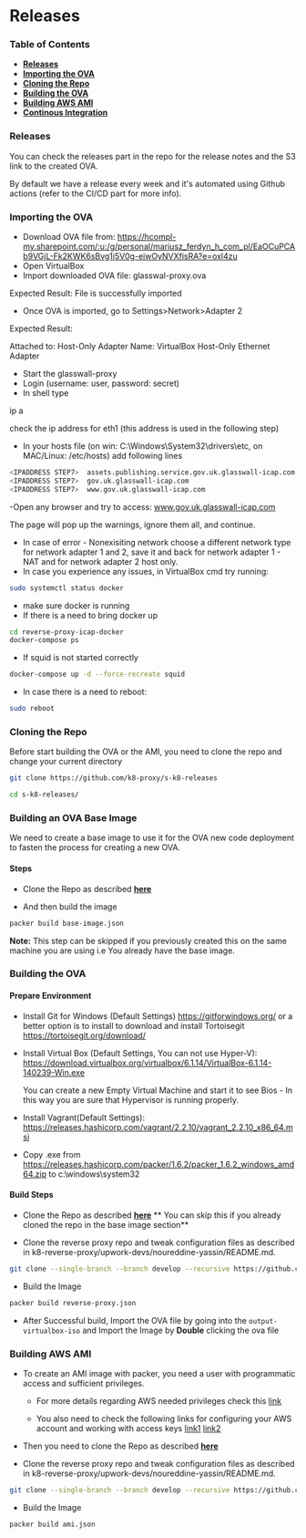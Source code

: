 # Releases


### Table of Contents
* **[Releases](#Releases)**
* **[Importing the OVA](#Importing-OVA)**
* **[Cloning the Repo](#Cloning-the-Repo)**
* **[Building the OVA](#Building-the-OVA)**
* **[Building AWS AMI](#Building-AWS-AMI)**
* **[Continous Integration](#Continous-Integration)**



### Releases

You can check the releases part in the repo for the release notes and the S3 link to the created OVA.

By default we have a release every week and it's automated using Github actions (refer to the CI/CD part for more info).



### Importing the OVA

- Download OVA file from: https://hcompl-my.sharepoint.com/:u:/g/personal/mariusz_ferdyn_h_com_pl/EaOCuPCAb9VGjL-Fk2KWK6sBvg1j5V0g-eiwOyNVXfisRA?e=oxl4zu
- Open VirtualBox
- Import downloaded OVA file: glasswal-proxy.ova

Expected Result: File is successfully imported

- Once OVA is imported, go to Settings>Network>Adapter 2

Expected Result: 

Attached to: Host-Only Adapter
Name: VirtualBox Host-Only Ethernet Adapter

- Start the glasswall-proxy
- Login (username: user, password: secret)
- In shell type

ip a

check the ip address for eth1 (this address is used in the following step)

- In your hosts file (on win: C:\Windows\System32\drivers\etc, on MAC/Linux: /etc/hosts) add following lines
``` bash
<IPADDRESS STEP7>  assets.publishing.service.gov.uk.glasswall-icap.com
<IPADDRESS STEP7>  gov.uk.glasswall-icap.com
<IPADDRESS STEP7>  www.gov.uk.glasswall-icap.com
```
-Open any browser and try to access: www.gov.uk.glasswall-icap.com

The page will pop up the warnings, ignore them all, and continue. 


- In case of error - Nonexisiting network choose a different network type for network adapter 1 and 2, save it and back for network adapter 1 - NAT and for network adapter 2 host only.
- In case you experience any issues, in VirtualBox cmd try running:
``` bash
sudo systemctl status docker
```
- make sure docker is running
- If there is a need to bring docker up
``` bash
cd reverse-proxy-icap-docker
docker-compose ps
```
- If squid is not started correctly
``` bash
docker-compose up -d --force-recreate squid
```
- In case there is a need to reboot:
``` bash
sudo reboot
```

### Cloning the Repo

Before start building the OVA or the AMI, you need to clone the repo and change your current directory

``` bash
git clone https://github.com/k8-proxy/s-k8-releases

cd s-k8-releases/
```


### Building an OVA Base Image

We need to create a base image to use it for the OVA new code deployment to fasten the process for creating a new OVA.

#### Steps 

* Clone the Repo as described **[here](#Cloning-the-Repo)**

* And then build the image

``` bash
packer build base-image.json
```

**Note:** This step can be skipped if you previously created this on the same machine you are using i.e You already have the base image.

### Building the OVA


#### Prepare Environment

- Install Git for Windows (Default Settings) https://gitforwindows.org/ or a better option is to install to download and install Tortoisegit https://tortoisegit.org/download/
- Install Virtual Box (Default Settings, You can not use Hyper-V): https://download.virtualbox.org/virtualbox/6.1.14/VirtualBox-6.1.14-140239-Win.exe
	
	You can create a new Empty Virtual Machine and start it to see Bios - In this way you are sure that Hypervisor is running properly.

- Install Vagrant(Default Settings): https://releases.hashicorp.com/vagrant/2.2.10/vagrant_2.2.10_x86_64.msi
- Copy .exe from https://releases.hashicorp.com/packer/1.6.2/packer_1.6.2_windows_amd64.zip to c:\windows\system32


#### Build Steps

* Clone the Repo as described **[here](#Cloning-the-Repo)** ** You can skip this if you already cloned the repo in the base image section**

* Clone the reverse proxy repo and tweak configuration files as described in k8-reverse-proxy/upwork-devs/noureddine-yassin/README.md.

```bash
git clone --single-branch --branch develop --recursive https://github.com/k8-proxy/k8-reverse-proxy/

```

* Build the Image

``` bash
packer build reverse-proxy.json
```

* After Successful build, Import the OVA file by going into the `output-virtualbox-iso` and Import the Image by **Double** clicking the ova file



### Building AWS AMI

* To create an AMI image with packer, you need a user with programmatic access and sufficient privileges. 

    * For more details regarding AWS needed privileges check this [link](https://www.packer.io/docs/builders/amazon#iam-task-or-instance-role)

    * You also need to check the following links for configuring your AWS account and working with access keys [link1](https://docs.aws.amazon.com/cli/latest/userguide/cli-configure-quickstart.html) [link2](https://docs.aws.amazon.com/IAM/latest/UserGuide/id_credentials_access-keys.html)

* Then you need to clone the Repo as described **[here](#Cloning-the-Repo)**

* Clone the reverse proxy repo and tweak configuration files as described in k8-reverse-proxy/upwork-devs/noureddine-yassin/README.md.

```bash
git clone --single-branch --branch develop --recursive https://github.com/k8-proxy/k8-reverse-proxy/

```

* Build the Image

``` bash
packer build ami.json
```


